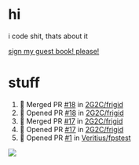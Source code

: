 # hi
i code shit, thats about it

[sign my guest book! please!](https://github.com/Just-a-Unity-Dev/Just-a-Unity-Dev/issues/new?&body=Sign%20my%20guest%20book%20by%20placing%20your%20name%20in%20the%20title,%20how%27d%20you%20get%20to%20this%20page%20and%20why?%20Don%27t%20forget%20you%20have%20an%20entire%20notebook%20in%20your%20hands!)


# stuff
<!--START_SECTION:activity-->
1. 🎉 Merged PR [#18](https://github.com/2G2C/frigid/pull/18) in [2G2C/frigid](https://github.com/2G2C/frigid)
2. 💪 Opened PR [#18](https://github.com/2G2C/frigid/pull/18) in [2G2C/frigid](https://github.com/2G2C/frigid)
3. 🎉 Merged PR [#17](https://github.com/2G2C/frigid/pull/17) in [2G2C/frigid](https://github.com/2G2C/frigid)
4. 💪 Opened PR [#17](https://github.com/2G2C/frigid/pull/17) in [2G2C/frigid](https://github.com/2G2C/frigid)
5. 💪 Opened PR [#1](https://github.com/Veritius/fpstest/pull/1) in [Veritius/fpstest](https://github.com/Veritius/fpstest)
<!--END_SECTION:activity-->

![](https://github-profile-summary-cards.vercel.app/api/cards/profile-details?username=Just-a-Unity-Dev&theme=solarized_dark)
